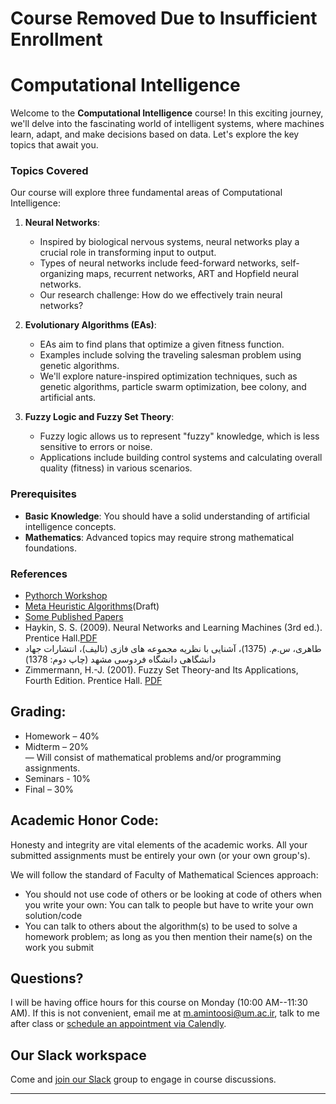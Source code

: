 # Course Removed Due to Insufficient Enrollment

# Computational Intelligence

Welcome to the **Computational Intelligence** course! In this exciting journey, we'll delve into the fascinating world of intelligent systems, where machines learn, adapt, and make decisions based on data. Let's explore the key topics that await you.

### Topics Covered

Our course will explore three fundamental areas of Computational Intelligence:


1. **Neural Networks**:
   - Inspired by biological nervous systems, neural networks play a crucial role in transforming input to output.
   - Types of neural networks include feed-forward networks, self-organizing maps, recurrent networks, ART and Hopfield neural networks.
   - Our research challenge: How do we effectively train neural networks?

2. **Evolutionary Algorithms (EAs)**:
   - EAs aim to find plans that optimize a given fitness function.
   - Examples include solving the traveling salesman problem using genetic algorithms.
   - We'll explore nature-inspired optimization techniques, such as genetic algorithms, particle swarm optimization, bee colony, and artificial ants.

3. **Fuzzy Logic and Fuzzy Set Theory**:
   - Fuzzy logic allows us to represent "fuzzy" knowledge, which is less sensitive to errors or noise.
   - Applications include building control systems and calculating overall quality (fitness) in various scenarios.

### Prerequisites

- **Basic Knowledge**: You should have a solid understanding of artificial intelligence concepts.
- **Mathematics**: Advanced topics may require strong mathematical foundations.

### References

- [Pythorch Workshop](https://mamintoosi.github.io/slides/topics/DL-HSU/DeepLearning-Workshop-ESLA2022.html)
- [Meta Heuristic Algorithms](https://www.dropbox.com/s/8bnxpzvfgiwma0k/combopt-PSO-20160514.pdf?dl=0)(Draft)
- [Some Published Papers](https://fumcs.github.io/publications/)
- Haykin, S. S. (2009). Neural Networks and Learning Machines (3rd ed.). Prentice Hall.[PDF](https://dai.fmph.uniba.sk/courses/NN/haykin.neural-networks.3ed.2009.pdf)
-  طاهری، س.م. (1375)، آشنایی با نظریه مجموعه­ های فازی (تالیف)،  انتشارات  جهاد  دانشگاهی دانشگاه فردوسی مشهد (چاپ دوم: 1378)
- Zimmermann, H.-J. (2001). Fuzzy Set Theory-and Its Applications, Fourth Edition. Prentice Hall. [PDF](https://kashanu.ac.ir/Files/Content/H_-J_%20Zimmermann%20%20(auth_)%20Fuzzy%20Set%20Theory%E2%80%94and%20Its%20Applications%20%202001.pdf)


## Grading:
* Homework – 40% <br>
* Midterm – 20% <br>
— Will consist of mathematical problems and/or programming assignments.
* Seminars - 10%
* Final – 30%

## Academic Honor Code:
Honesty and integrity are vital elements of the academic works. All your submitted assignments must be entirely your own (or your own group's).

We will follow the standard of Faculty of Mathematical Sciences approach: 
* You should not use code of others or be looking at code of others when you write your own: You can talk to people but have to write your own solution/code
*  You can talk to others about the algorithm(s) to be used to solve a homework problem; as long as you then mention their name(s) on the work you submit

## Questions?
I will be having office hours for this course on Monday (10:00 AM--11:30 AM). If this is not convenient, email me at m.amintoosi@um.ac.ir, talk to me after class or [schedule an appointment via Calendly](https://calendly.com/m-amintoosi/30min).

## Our Slack workspace
Come and [join our Slack](https://join.slack.com/t/fum-cs/shared_invite/zt-1zntzuw2t-JOWbsyQdGASNz~40AhWy_Q) group to engage in course discussions.

---
